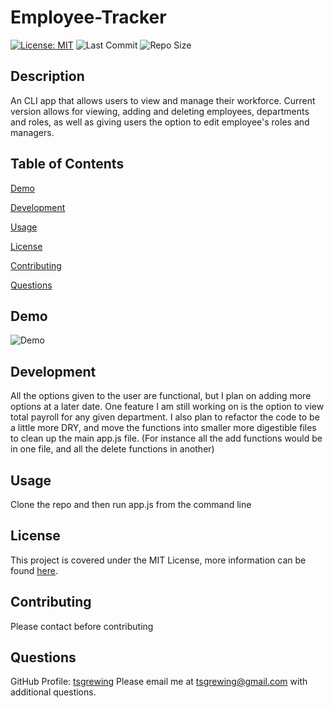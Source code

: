 # Employee-Tracker
  [![License: MIT](https://img.shields.io/badge/License-MIT-yellow.svg)](https://opensource.org/licenses/MIT) ![Last Commit](https://img.shields.io/github/last-commit/tsgrewing/Note-Taker) ![Repo Size](https://img.shields.io/github/repo-size/tsgrewing/Note-Taker)

  ## Description
  An CLI app that allows users to view and manage their workforce. Current version allows for viewing, adding and deleting employees, departments and roles, as well as giving users the option to edit employee's roles and managers. 
  
  ## Table of Contents
  [Demo](#Demo)
  
  [Development](#Development)

  [Usage](#Usage)

  [License](#License)

  [Contributing](#Contributing)

  [Questions](#Questions)
  
  ## Demo
  ![Demo](/demo/demogif.gif)
  
  ## Development
  All the options given to the user are functional, but I plan on adding more options at a later date. One feature I am still working on is the option to view total payroll for any given department. 
  I also plan to refactor the code to be a little more DRY, and move the functions into smaller more digestible files to clean up the main app.js file. (For instance all the add functions would be in one file, and all the delete functions in another)
  
  ## Usage
  Clone the repo and then run app.js from the command line
  
  ## License
  This project is covered under the MIT License, more information can be found [here](https://opensource.org/licenses/MIT).
  
  ## Contributing
  Please contact before contributing
  
  ## Questions 
  GitHub Profile: [tsgrewing](http://github.com/tsgrewing)
  Please email me at tsgrewing@gmail.com with additional questions.
  
